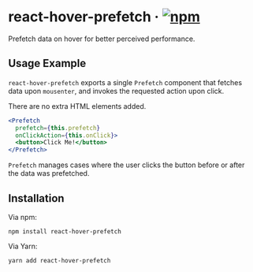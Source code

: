 # react-hover-prefetch &middot; [![npm](https://img.shields.io/npm/v/react-hover-prefetch.svg?style=flat)]()
Prefetch data on hover for better perceived performance.
## Usage Example
`react-hover-prefetch` exports a single `Prefetch` component that fetches data upon `mousenter`, and invokes the requested action upon click.

There are no extra HTML elements added.

```jsx
<Prefetch
  prefetch={this.prefetch}
  onClickAction={this.onClick}>
  <button>Click Me!</button>
</Prefetch>
```

`Prefetch` manages cases where the user clicks the button before or after the data was prefetched.

## Installation
Via npm:
```
npm install react-hover-prefetch
```

Via Yarn:
```
yarn add react-hover-prefetch
```
